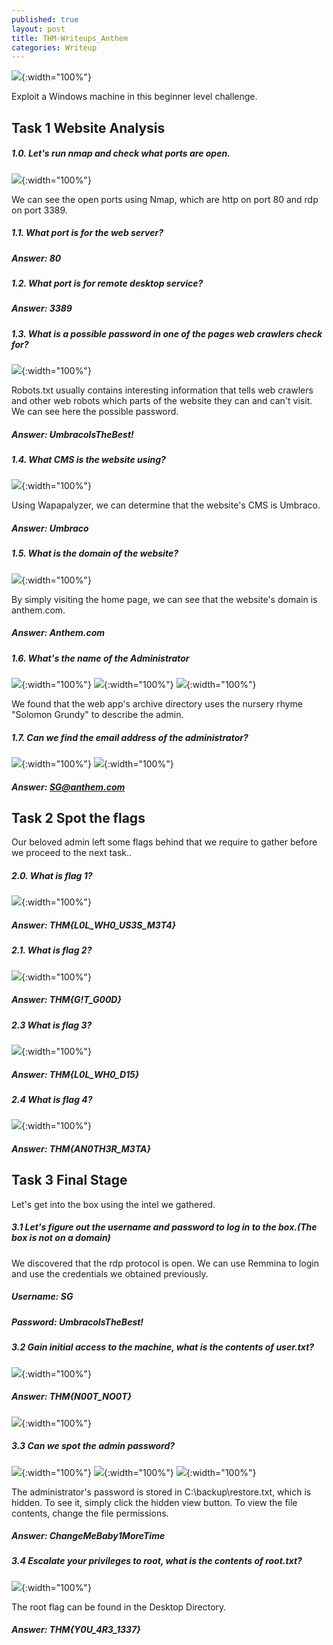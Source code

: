 ```yaml
---
published: true
layout: post
title: THM-Writeups_Anthem
categories: Writeup
---
```


![]({{site.baseurl}}/images/thm/anthem/anthem.png){:width="100%"}

Exploit a Windows machine in this beginner level challenge.

## Task 1 Website Analysis

##### 1.0. Let's run nmap and check what ports are open.

![]({{site.baseurl}}/images/thm/anthem/thm-anthem-1.png){:width="100%"}

We can see the open ports using Nmap, which are http on port 80 and rdp on port 3389.

##### 1.1. What port is for the web server?

##### Answer: 80

##### 1.2. What port is for remote desktop service?

##### Answer: 3389

##### 1.3. What is a possible password in one of the pages web crawlers check for?

![]({{site.baseurl}}/images/thm/anthem/thm-anthem-2.png){:width="100%"}

Robots.txt usually contains interesting information that tells web crawlers and other web robots which parts of the website they can and can't visit. We can see here the possible password.

##### Answer:  UmbracoIsTheBest!

##### 1.4. What CMS is the website using?

![]({{site.baseurl}}/images/thm/anthem/thm-anthem-3.png){:width="100%"}

Using Wapapalyzer, we can determine that the website's CMS is Umbraco. 

##### Answer: Umbraco

##### 1.5. What is the domain of the website?
![]({{site.baseurl}}/images/thm/anthem/thm-anthem-4.png){:width="100%"}

By simply visiting the home page, we can see that the website's domain is anthem.com.

##### Answer: Anthem.com 

##### 1.6. What's the name of the Administrator  
![]({{site.baseurl}}/images/thm/anthem/thm-anthem-5.png){:width="100%"}
![]({{site.baseurl}}/images/thm/anthem/thm-anthem-6.png){:width="100%"}
![]({{site.baseurl}}/images/thm/anthem/thm-anthem-7.png){:width="100%"}

We found that the web app's archive directory uses the nursery rhyme "Solomon Grundy" to describe the admin.

##### 1.7. Can we find the email address of the administrator?
![]({{site.baseurl}}/images/thm/anthem/thm-anthem-8.png){:width="100%"}
![]({{site.baseurl}}/images/thm/anthem/thm-anthem-9.png){:width="100%"}
##### Answer: SG@anthem.com

## Task 2 Spot the flags
Our beloved admin left some flags behind that we require to gather before we proceed to the next task..

##### 2.0. What is flag 1?
![]({{site.baseurl}}/images/thm/anthem/thm-anthem-10.png){:width="100%"}
##### Answer: THM{L0L_WH0_US3S_M3T4}

##### 2.1. What is flag 2?
![]({{site.baseurl}}/images/thm/anthem/thm-anthem-11.png){:width="100%"}
##### Answer: THM{G!T_G00D}

##### 2.3 What is flag 3?
![]({{site.baseurl}}/images/thm/anthem/thm-anthem-12.png){:width="100%"}
##### Answer: THM{L0L_WH0_D15}

##### 2.4 What is flag 4?
![]({{site.baseurl}}/images/thm/anthem/thm-anthem-13.png){:width="100%"}
##### Answer: THM{AN0TH3R_M3TA}
## Task 3 Final Stage
Let's get into the box using the intel we gathered.

##### 3.1 Let's figure out the username and password to log in to the box.(The box is not on a domain)

We discovered that the rdp protocol is open. We can use Remmina to login and use the credentials we obtained previously.

##### Username: SG
##### Password: UmbracoIsTheBest!

##### 3.2 Gain initial access to the machine, what is the contents of user.txt?
![]({{site.baseurl}}/images/thm/anthem/thm-anthem-14.png){:width="100%"}
##### Answer: THM{N00T_NO0T}
![]({{site.baseurl}}/images/thm/anthem/thm-anthem-15.png){:width="100%"}
##### 3.3 Can we spot the admin password?
![]({{site.baseurl}}/images/thm/anthem/thm-anthem-16.png){:width="100%"}
![]({{site.baseurl}}/images/thm/anthem/thm-anthem-17.png){:width="100%"}
![]({{site.baseurl}}/images/thm/anthem/thm-anthem-18.png){:width="100%"}

The administrator's password is stored in C:\\backup\\restore.txt, which is hidden. To see it, simply click the hidden view button. To view the file contents, change the file permissions.
##### Answer: ChangeMeBaby1MoreTime
##### 3.4 Escalate your privileges to root, what is the contents of root.txt?
![]({{site.baseurl}}/images/thm/anthem/thm-anthem-19.png){:width="100%"}

The root flag can be found in the Desktop Directory.

##### Answer: THM{Y0U_4R3_1337}